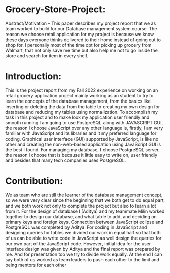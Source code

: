 # Grocery-Store-Project:

Abstract/Motivation – This paper describes my project report that we as team worked to 
build for our Database management system course. The reason we choose retail application 
for my project is because we know these days everyone thinks delivered to their home 
instead of going out to shop for. I personally most of the time opt for picking up grocery 
from Walmart, that not only save me time but also help me not to go inside the store and 
search for item in every shelf.

# Introduction: 
This is the project report from my Fall 2022 experience on working on an retail grocery 
application project mainly working as an student to try to learn the concepts of the database 
management, from the basics like inserting or deleting the data from the table to creating my 
own design for database and reducing my tables using normalization.
To accomplish my task in this project and to make look my application user friendly and smooth 
running I am going to use PostgreSQL along with JAVASCRIPT GUI, the reason I choose 
JavaScript over any other language is, firstly, I am very familiar with JavaScript and its libraries 
and it my preferred language for coding. Graphical user interface (GUI) supported by JavaScript, 
is like no other and creating the non-web-based application using JavaScript GUI is the best I 
found. For managing my database, I choose PostgreSQL server, the reason I choose that is 
because it little easy to write on, user friendly and besides that many tech companies uses 
PostgreSQL.

# Contribution:
We as team who are still the learner of the database management concept, so we were very clear 
since the beginning that we both get to do equal part, and we both work not only to complete the 
project but also to learn a lot from it.
For the design of database I (Aditya) and my teammate Milin worked together to design our 
database, and what table to add, and deciding on primary keys and foreign keys. 
Connection between JavaScript eclipse and PostgreSQL was completed by Aditya.
For coding in JavaScript and designing queries for tables we divided our work in equal half so 
that both of us can be able to write code in JavaScript as well design the queries for our own part 
of the JavaScript code.
However, initial idea for the user interface design was given by Aditya and the final report was 
prepared by me.
And for presentation too we try to divide work equally.
At the end I can say both of us worked as team leaders to push each other to the limit and being 
mentors for each other

